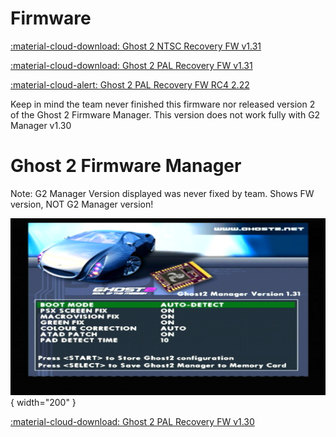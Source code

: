 # Firmware

[:material-cloud-download: Ghost 2 NTSC Recovery FW v1.31](firmware/gh2_ntsc_sw_1.31.rar)

[:material-cloud-download: Ghost 2 PAL Recovery FW v1.31](firmware/gh2_pal_sw_1.31.rar)

[:material-cloud-alert: Ghost 2 PAL Recovery FW RC4 2.22](firmware/G2_Fw_RC4_v2-22.rar)

Keep in mind the team never finished this firmware nor released version 2 of the Ghost 2 Firmware Manager. This version does not work fully with G2 Manager v1.30

# Ghost 2 Firmware Manager

Note: G2 Manager Version displayed was never fixed by team. Shows FW version, NOT G2 Manager version!

![G2Manager 1.31 Pic](assets/g2manager130.png){ width="200" }

[:material-cloud-download: Ghost 2 PAL Recovery FW v1.30](firmware/gh2mangr_1.30.rar)